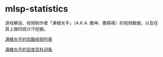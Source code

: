 # mlsp-statistics

游戏解说、视频制作者「满楼水平」（A.K.A. 撒神、撒萌萌）的视频数据，以及在其上做的统计汗挖掘。

[满楼水平的优酷视频列表](http://i.youku.com/i/UMjg4MjQ1MzQ0/videos)

[满楼水平的百度百科词条](http://baike.baidu.com/item/满楼水平)
